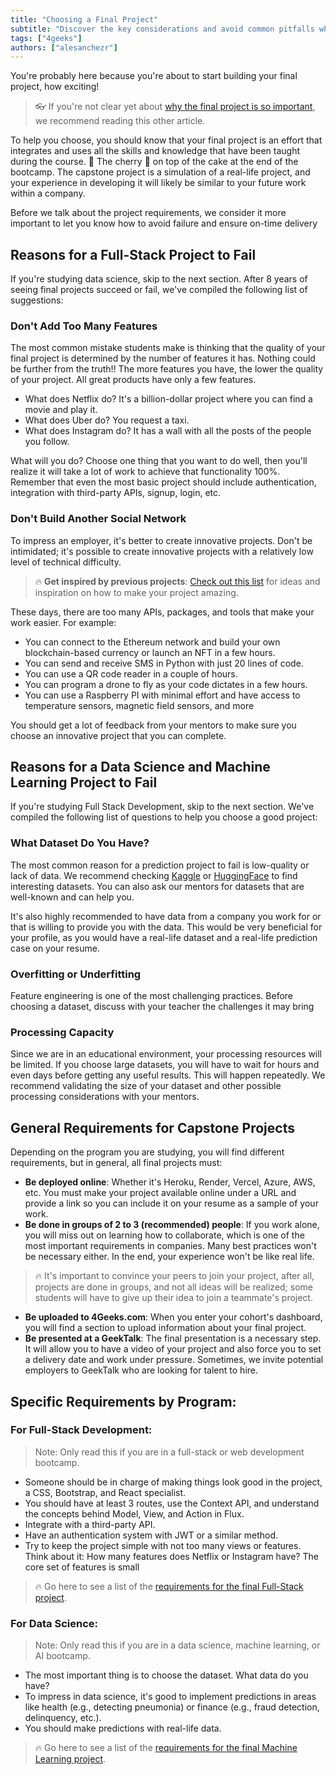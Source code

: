 ```yaml
---
title: "Choosing a Final Project"
subtitle: "Discover the key considerations and avoid common pitfalls when selecting your final project. Learn from experienced insights to ensure success in your project journey."
tags: ["4geeks"]
authors: ["alesanchezr"]
---
```


You're probably here because you're about to start building your final project, how exciting!

> 👓 If you're not clear yet about [why the final project is so important](https://4geeks.com/lesson/why-build-a-final-project), we recommend reading this other article.

To help you choose, you should know that your final project is an effort that integrates and uses all the skills and knowledge that have been taught during the course. 🍒 The cherry 🍰 on top of the cake at the end of the bootcamp.
The capstone project is a simulation of a real-life project, and your experience in developing it will likely be similar to your future work within a company.

Before we talk about the project requirements, we consider it more important to let you know how to avoid failure and ensure on-time delivery

## Reasons for a Full-Stack Project to Fail

If you're studying data science, skip to the next section. After 8 years of seeing final projects succeed or fail, we've compiled the following list of suggestions:

### Don't Add Too Many Features

The most common mistake students make is thinking that the quality of your final project is determined by the number of features it has. Nothing could be further from the truth!! The more features you have, the lower the quality of your project. All great products have only a few features.

- What does Netflix do? It's a billion-dollar project where you can find a movie and play it.
- What does Uber do? You request a taxi.
- What does Instagram do? It has a wall with all the posts of the people you follow.

What will you do? Choose one thing that you want to do well, then you'll realize it will take a lot of work to achieve that functionality 100%. Remember that even the most basic project should include authentication, integration with third-party APIs, signup, login, etc.

### Don't Build Another Social Network

To impress an employer, it's better to create innovative projects. Don't be intimidated; it's possible to create innovative projects with a relatively low level of technical difficulty.

> 🔥 **Get inspired by previous projects**: [Check out this list](https://4geeksacademy.com/us/students-and-projects) for ideas and inspiration on how to make your project amazing.

These days, there are too many APIs, packages, and tools that make your work easier. For example:

- You can connect to the Ethereum network and build your own blockchain-based currency or launch an NFT in a few hours.
- You can send and receive SMS in Python with just 20 lines of code.
- You can use a QR code reader in a couple of hours.
- You can program a drone to fly as your code dictates in a few hours.
- You can use a Raspberry PI with minimal effort and have access to temperature sensors, magnetic field sensors, and more

You should get a lot of feedback from your mentors to make sure you choose an innovative project that you can complete.

## Reasons for a Data Science and Machine Learning Project to Fail

If you're studying Full Stack Development, skip to the next section. We've compiled the following list of questions to help you choose a good project:

### What Dataset Do You Have?

The most common reason for a prediction project to fail is low-quality or lack of data. We recommend checking [Kaggle](https://www.kaggle.com/datasets) or [HuggingFace](https://huggingface.co/) to find interesting datasets. You can also ask our mentors for datasets that are well-known and can help you.

It's also highly recommended to have data from a company you work for or that is willing to provide you with the data. This would be very beneficial for your profile, as you would have a real-life dataset and a real-life prediction case on your resume.

### Overfitting or Underfitting

Feature engineering is one of the most challenging practices. Before choosing a dataset, discuss with your teacher the challenges it may bring

### Processing Capacity

Since we are in an educational environment, your processing resources will be limited. If you choose large datasets, you will have to wait for hours and even days before getting any useful results. This will happen repeatedly. We recommend validating the size of your dataset and other possible processing considerations with your mentors.

## General Requirements for Capstone Projects

Depending on the program you are studying, you will find different requirements, but in general, all final projects must:

- **Be deployed online**: Whether it's Heroku, Render, Vercel, Azure, AWS, etc. You must make your project available online under a URL and provide a link so you can include it on your resume as a sample of your work.
- **Be done in groups of 2 to 3 (recommended) people**: If you work alone, you will miss out on learning how to collaborate, which is one of the most important requirements in companies. Many best practices won't be necessary either. In the end, your experience won't be like real life.

> 🔥 It's important to convince your peers to join your project, after all, projects are done in groups, and not all ideas will be realized; some students will have to give up their idea to join a teammate's project.

- **Be uploaded to 4Geeks.com**: When you enter your cohort's dashboard, you will find a section to upload information about your final project.
- **Be presented at a GeekTalk**: The final presentation is a necessary step. It will allow you to have a video of your project and also force you to set a delivery date and work under pressure. Sometimes, we invite potential employers to GeekTalk who are looking for talent to hire.

## Specific Requirements by Program:

### For Full-Stack Development:

> Note: Only read this if you are in a full-stack or web development bootcamp.

- Someone should be in charge of making things look good in the project, a CSS, Bootstrap, and React specialist.
- You should have at least 3 routes, use the Context API, and understand the concepts behind Model, View, and Action in Flux.
- Integrate with a third-party API.
- Have an authentication system with JWT or a similar method.
- Try to keep the project simple with not too many views or features. Think about it: How many features does Netflix or Instagram have? The core set of features is small

> 🔥 Go here to see a list of the [requirements for the final Full-Stack project](https://4geeks.com/interactive-coding-tutorial/full-stack-project-stories-and-wireframes).

### For Data Science:

> Note: Only read this if you are in a data science, machine learning, or AI bootcamp.

- The most important thing is to choose the dataset. What data do you have?
- To impress in data science, it's good to implement predictions in areas like health (e.g., detecting pneumonia) or finance (e.g., fraud detection, delinquency, etc.).
- You should make predictions with real-life data.

> 🔥 Go here to see a list of the [requirements for the final Machine Learning project](https://4geeks.com/interactive-coding-tutorial/machine-learning-final-project).
